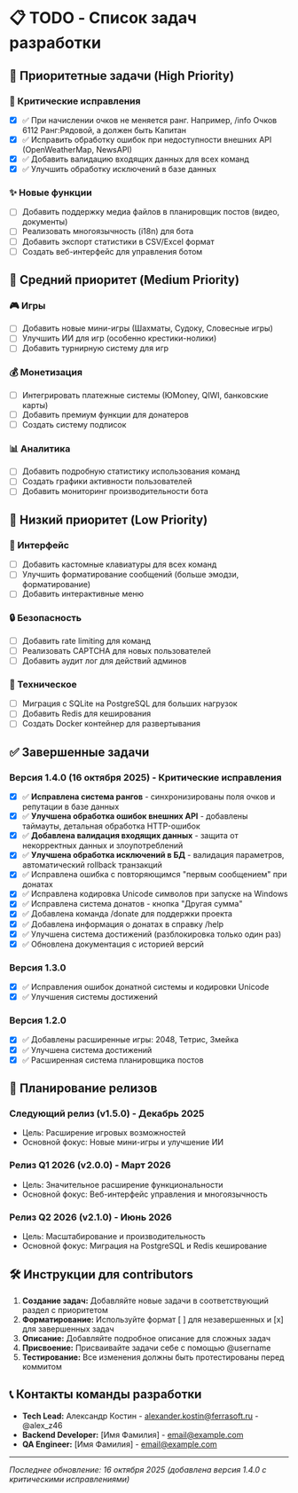 # 📋 TODO - Список задач разработки

## 🚀 Приоритетные задачи (High Priority)

### 🔧 Критические исправления
- [x] ✅ При начислении очков не меняется ранг. Например, /info Очков 6112 Ранг:Рядовой, а должен быть Капитан
- [x] ✅ Исправить обработку ошибок при недоступности внешних API (OpenWeatherMap, NewsAPI)
- [x] ✅ Добавить валидацию входящих данных для всех команд
- [x] ✅ Улучшить обработку исключений в базе данных

### ✨ Новые функции
- [ ] Добавить поддержку медиа файлов в планировщик постов (видео, документы)
- [ ] Реализовать многоязычность (i18n) для бота
- [ ] Добавить экспорт статистики в CSV/Excel формат
- [ ] Создать веб-интерфейс для управления ботом

## 🎯 Средний приоритет (Medium Priority)

### 🎮 Игры
- [ ] Добавить новые мини-игры (Шахматы, Судоку, Словесные игры)
- [ ] Улучшить ИИ для игр (особенно крестики-нолики)
- [ ] Добавить турнирную систему для игр

### 💰 Монетизация
- [ ] Интегрировать платежные системы (ЮMoney, QIWI, банковские карты)
- [ ] Добавить премиум функции для донатеров
- [ ] Создать систему подписок

### 📊 Аналитика
- [ ] Добавить подробную статистику использования команд
- [ ] Создать графики активности пользователей
- [ ] Добавить мониторинг производительности бота

## 🔮 Низкий приоритет (Low Priority)

### 🎨 Интерфейс
- [ ] Добавить кастомные клавиатуры для всех команд
- [ ] Улучшить форматирование сообщений (больше эмодзи, форматирование)
- [ ] Добавить интерактивные меню

### 🔒 Безопасность
- [ ] Добавить rate limiting для команд
- [ ] Реализовать CAPTCHA для новых пользователей
- [ ] Добавить аудит лог для действий админов

### 🔧 Техническое
- [ ] Миграция с SQLite на PostgreSQL для больших нагрузок
- [ ] Добавить Redis для кеширования
- [ ] Создать Docker контейнер для развертывания

## ✅ Завершенные задачи

### Версия 1.4.0 (16 октября 2025) - Критические исправления
- [x] ✅ **Исправлена система рангов** - синхронизированы поля очков и репутации в базе данных
- [x] ✅ **Улучшена обработка ошибок внешних API** - добавлены таймауты, детальная обработка HTTP-ошибок
- [x] ✅ **Добавлена валидация входящих данных** - защита от некорректных данных и злоупотреблений
- [x] ✅ **Улучшена обработка исключений в БД** - валидация параметров, автоматический rollback транзакций
- [x] ✅ Исправлена ошибка с повторяющимся "первым сообщением" при донатах
- [x] ✅ Исправлена кодировка Unicode символов при запуске на Windows
- [x] ✅ Исправлена система донатов - кнопка "Другая сумма"
- [x] ✅ Добавлена команда /donate для поддержки проекта
- [x] ✅ Добавлена информация о донатах в справку /help
- [x] ✅ Улучшена система достижений (разблокировка только один раз)
- [x] ✅ Обновлена документация с историей версий

### Версия 1.3.0
- [x] ✅ Исправления ошибок донатной системы и кодировки Unicode
- [x] ✅ Улучшения системы достижений

### Версия 1.2.0
- [x] ✅ Добавлены расширенные игры: 2048, Тетрис, Змейка
- [x] ✅ Улучшена система достижений
- [x] ✅ Расширенная система планировщика постов

## 📅 Планирование релизов

### Следующий релиз (v1.5.0) - Декабрь 2025
- Цель: Расширение игровых возможностей
- Основной фокус: Новые мини-игры и улучшение ИИ

### Релиз Q1 2026 (v2.0.0) - Март 2026
- Цель: Значительное расширение функциональности
- Основной фокус: Веб-интерфейс управления и многоязычность

### Релиз Q2 2026 (v2.1.0) - Июнь 2026
- Цель: Масштабирование и производительность
- Основной фокус: Миграция на PostgreSQL и Redis кеширование

## 🛠 Инструкции для contributors

1. **Создание задач:** Добавляйте новые задачи в соответствующий раздел с приоритетом
2. **Форматирование:** Используйте формат [ ] для незавершенных и [x] для завершенных задач
3. **Описание:** Добавляйте подробное описание для сложных задач
4. **Присвоение:** Присваивайте задачи себе с помощью @username
5. **Тестирование:** Все изменения должны быть протестированы перед коммитом

## 📞 Контакты команды разработки

- **Tech Lead:** Александр Костин - alexander.kostin@ferrasoft.ru - @alex_z46
- **Backend Developer:** [Имя Фамилия] - email@example.com
- **QA Engineer:** [Имя Фамилия] - email@example.com

---

*Последнее обновление: 16 октября 2025 (добавлена версия 1.4.0 с критическими исправлениями)*